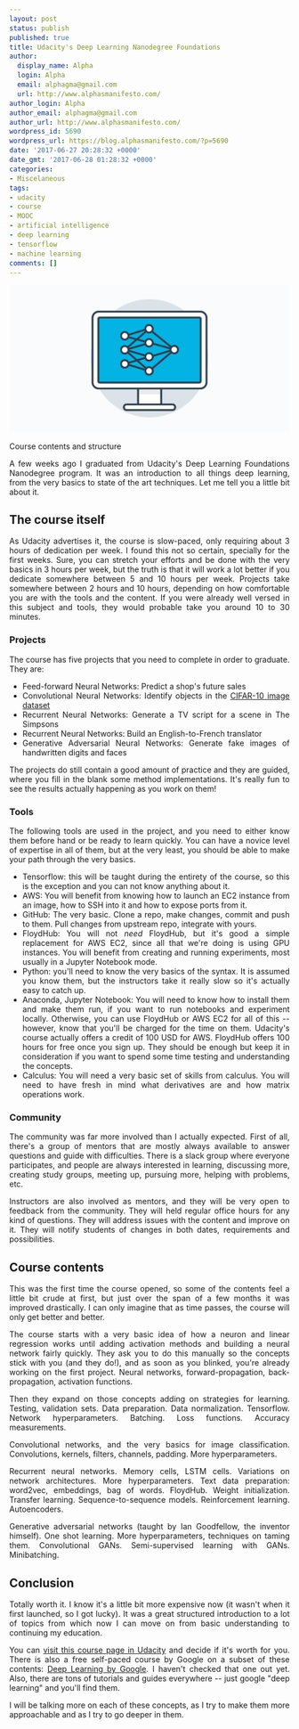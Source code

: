 ```yaml
---
layout: post
status: publish
published: true
title: Udacity's Deep Learning Nanodegree Foundations
author:
  display_name: Alpha
  login: Alpha
  email: alphagma@gmail.com
  url: http://www.alphasmanifesto.com/
author_login: Alpha
author_email: alphagma@gmail.com
author_url: http://www.alphasmanifesto.com/
wordpress_id: 5690
wordpress_url: https://blog.alphasmanifesto.com/?p=5690
date: '2017-06-27 20:28:32 +0000'
date_gmt: '2017-06-28 01:28:32 +0000'
categories:
- Miscelaneous
tags:
- udacity
- course
- MOOC
- artificial intelligence
- deep learning
- tensorflow
- machine learning
comments: []
---
```


![](/assets/nd101.png)

Course contents and structure

<p style="text-align: justify;">A few weeks ago I graduated from Udacity's Deep Learning Foundations Nanodegree program. It was an introduction to all things deep learning, from the very basics to state of the art techniques. Let me tell you a little bit about it.</p>
<p style="text-align: justify;"><!--more--></p>
<h2 style="text-align: justify;">The course itself</h2>
<p style="text-align: justify;">As Udacity advertises it, the course is slow-paced, only requiring about 3 hours of dedication per week. I found this not so certain, specially for the first weeks. Sure, you can stretch your efforts and be done with the very basics in 3 hours per week, but the truth is that it will work a lot better if you dedicate somewhere between 5 and 10 hours per week. Projects take somewhere between 2 hours and 10 hours, depending on how comfortable you are with the tools and the content. If you were already well versed in this subject and tools, they would probable take you around 10 to 30 minutes.</p>
<h3 style="text-align: justify;">Projects</h3>
<p style="text-align: justify;">The course&nbsp;has five projects that you need to complete in order to graduate. They are:</p>
<ul>
<li style="text-align: justify;">Feed-forward Neural Networks: Predict a shop's future sales</li>
<li style="text-align: justify;">Convolutional Neural Networks: Identify objects in the <a href="https://www.cs.toronto.edu/~kriz/cifar.html">CIFAR-10 image dataset</a></li>
<li style="text-align: justify;">Recurrent Neural Networks: Generate a TV script for a scene in The Simpsons</li>
<li style="text-align: justify;">Recurrent Neural Networks: Build an English-to-French translator</li>
<li style="text-align: justify;">Generative Adversarial Neural Networks: Generate fake images of handwritten digits and faces</li>
</ul>
<p style="text-align: justify;">The projects do still contain a good amount of practice and they are guided, where you fill in the blank some method implementations. It's really fun to see the results actually happening as you work on them!</p>
<h3 style="text-align: justify;">Tools</h3>
<p style="text-align: justify;">The following tools are used in the project, and you need to either know them before hand or be ready to learn quickly. You can have a novice level of expertise in all of them, but at the very least, you should be able to make your path through the very basics.</p>
<ul>
<li style="text-align: justify;">Tensorflow: this will be taught during the entirety of the course, so this is the exception and you can not know anything about it.</li>
<li style="text-align: justify;">AWS: You will benefit from knowing how to launch an EC2 instance from an image, how to SSH into it and how to expose ports from it.</li>
<li style="text-align: justify;">GitHub: The very basic. Clone a repo, make changes, commit and push to them. Pull changes from upstream repo, integrate with yours.</li>
<li style="text-align: justify;">FloydHub: You will not <em>need</em> FloydHub, but it's good a simple replacement for AWS EC2, since all that we're doing is using GPU instances. You will benefit from creating&nbsp;and running experiments, most usually in a Jupyter Notebook mode.</li>
<li style="text-align: justify;">Python: you'll need to know the very basics of the syntax. It is assumed you know them, but the instructors take it really slow so it's actually easy to catch up.</li>
<li style="text-align: justify;">Anaconda, Jupyter Notebook: You will need to know how to install them and make them run, if you want to run notebooks and experiment locally. Otherwise, you can use FloydHub or AWS EC2 for all of this -- however, know that you'll be charged for the time on them. Udacity's course actually offers a credit of 100 USD for AWS. FloydHub offers 100 hours for free once you sign up.&nbsp;They should be enough but keep it in consideration if you want to spend some time testing and understanding the concepts.</li>
<li style="text-align: justify;">Calculus: You will need a very basic set of skills from calculus. You will need to have fresh in mind what derivatives are&nbsp;and how matrix operations work.</li>
</ul>
<h3>Community</h3>
<p style="text-align: justify;">The community was far more involved than I actually expected. First of all, there's a group of mentors that are mostly always available to answer questions and guide with difficulties. There is a slack group where everyone participates, and people are always interested in learning, discussing more, creating study groups, meeting up, pursuing more, helping with problems, etc.</p>
<p style="text-align: justify;">Instructors are also involved as mentors, and they will be very open to feedback from the community. They will held regular office hours for any kind of questions. They will address issues with the content and improve on it. They will notify students of changes in both dates, requirements and possibilities.</p>
<h2 style="text-align: justify;">Course contents</h2>
<p style="text-align: justify;">This was the first time the course opened, so some of the contents feel a little bit crude at first, but just over the span of a few months it was improved drastically. I can only imagine that as time passes, the course will only get better and better.</p>
<p style="text-align: justify;">The course starts with a very basic idea of how a neuron and linear regression works until adding activation methods and building a neural network fairly quickly. They ask you to do this manually so the concepts stick with you (and they do!), and as soon as you blinked, you're already working on the first project. Neural networks, forward-propagation, back-propagation, activation functions.</p>
<p style="text-align: justify;">Then they expand on those concepts adding on strategies for learning. Testing, validation sets. Data preparation. Data normalization. Tensorflow. Network hyperparameters. Batching. Loss functions. Accuracy measurements.</p>
<p style="text-align: justify;">Convolutional networks, and the very basics for image classification. Convolutions, kernels, filters, channels, padding. More hyperparameters.</p>
<p style="text-align: justify;">Recurrent neural networks. Memory cells, LSTM cells. Variations on network architectures. More hyperparameters. Text data preparation: word2vec, embeddings, bag of words. FloydHub. Weight initialization. Transfer learning. Sequence-to-sequence models. Reinforcement learning. Autoencoders.</p>
<p style="text-align: justify;">Generative adversarial networks (taught by Ian Goodfellow, the inventor himself). One shot learning. More hyperparameters, techniques on taming them. Convolutional GANs. Semi-supervised learning with GANs. Minibatching.</p>
<h2>Conclusion</h2>
<p style="text-align: justify;">Totally worth it. I know it's a little bit more expensive now (it wasn't when it first launched, so I got lucky). It was a great structured introduction to a lot of topics from which now I can move on from basic understanding to continuing my education.</p>
<p style="text-align: justify;">You can <a href="https://www.udacity.com/course/deep-learning-nanodegree-foundation--nd101">visit this course page in Udacity</a>&nbsp;and decide if it's worth for you. There is also a free self-paced course by Google on a subset of these contents: <a href="https://www.udacity.com/course/deep-learning--ud730">Deep Learning by Google</a>. I haven't checked that one out yet. Also, there are tons of tutorials and guides everywhere -- just google "deep learning" and you'll find them.</p>
<p style="text-align: justify;">I will be talking more on each of these concepts, as I try to make them more approachable and as I try to go deeper in them.</p>
